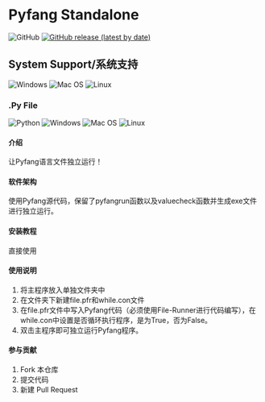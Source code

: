 # Pyfang Standalone

![GitHub](https://img.shields.io/github/license/fangcatchina/pyfang-standalone)
[![GitHub release (latest by date)](https://img.shields.io/github/v/release/fangcatchina/pyfang-standalone)](https://github.com/FangcatChina/pyfang-standalone/)
## System Support/系统支持

![Windows](https://img.shields.io/badge/Windows-Supported-brightgreen)
![Mac OS](https://img.shields.io/badge/Mac%20OS-Not%20Supported-orange)
![Linux](https://img.shields.io/badge/Linux-Not%20Supported-orange)

### .Py File
![Python](https://img.shields.io/badge/Python-3.7-blue)
![Windows](https://img.shields.io/badge/Windows-Supported-brightgreen)
![Mac OS](https://img.shields.io/badge/Mac%20OS-Supported-brightgreen)
![Linux](https://img.shields.io/badge/Linux-Supported-brightgreen)

#### 介绍
让Pyfang语言文件独立运行！

#### 软件架构

使用Pyfang源代码，保留了pyfangrun函数以及valuecheck函数并生成exe文件进行独立运行。


#### 安装教程

直接使用

#### 使用说明

1.  将主程序放入单独文件夹中
2.  在文件夹下新建file.pfr和while.con文件
3.  在file.pfr文件中写入Pyfang代码（必须使用File-Runner进行代码编写），在while.con中设置是否循环执行程序，是为True，否为False。
4.  双击主程序即可独立运行Pyfang程序。

#### 参与贡献

1.  Fork 本仓库
2.  提交代码
3.  新建 Pull Request


